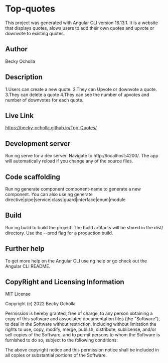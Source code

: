 # Top-quotes

This project was generated with Angular CLI version 16.13.1. It is a website that displays quotes, alows users to add their own quotes and upvote or downvote to existing quotes.

## Author
Becky Ocholla

## Description
1.Users can create a new quote.
2.They can Upvote or downvote a quote.
3.They can delete a quote
4.They can see the number of upvotes and number of   downvotes for each quote.

## Live Link
https://becky-ocholla.github.io/Top-Quotes/


## Development server

Run ng serve for a dev server. Navigate to http://localhost:4200/. The app will automatically reload if you change any of the source files.

## Code scaffolding

Run ng generate component component-name to generate a new component. You can also use ng generate directive|pipe|service|class|guard|interface|enum|module

## Build

Run ng build to build the project. The build artifacts will be stored in the dist/ directory. Use the --prod flag for a production build.


## Further help
To get more help on the Angular CLI use ng help or go check out the Angular CLI README.

## CopyRight and Licensing Information
MIT License

Copyright (c) 2022 Becky Ocholla

Permission is hereby granted, free of charge, to any person obtaining a copy of this software and associated documentation files (the "Software"), to deal in the Software without restriction, including without limitation the rights to use, copy, modify, merge, publish, distribute, sublicense, and/or sell copies of the Software, and to permit persons to whom the Software is furnished to do so, subject to the following conditions:

The above copyright notice and this permission notice shall be included in all copies or substantial portions of the Software.